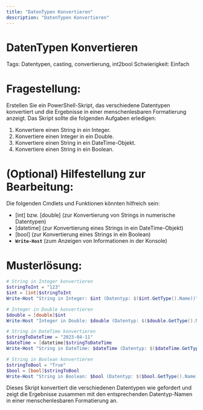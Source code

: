 ```yaml
---
title: "DatenTypen Konvertieren"
description: "DatenTypen Konvertieren"
---
```


# DatenTypen Konvertieren

Tags: Datentypen, casting, convertierung, int2bool
Schwierigkeit: Einfach

# Fragestellung:

Erstellen Sie ein PowerShell-Skript, das verschiedene Datentypen konvertiert und die Ergebnisse in einer menschenlesbaren Formatierung anzeigt. Das Skript sollte die folgenden Aufgaben erledigen:

1. Konvertiere einen String in ein Integer.
2. Konvertiere einen Integer in ein Double.
3. Konvertiere einen String in ein DateTime-Objekt.
4. Konvertiere einen String in ein Boolean.

# (Optional) Hilfestellung zur Bearbeitung:

Die folgenden Cmdlets und Funktionen könnten hilfreich sein:

- [int] bzw. [double] (zur Konvertierung von Strings in numerische Datentypen)
- [datetime] (zur Konvertierung eines Strings in ein DateTime-Objekt)
- [bool] (zur Konvertierung eines Strings in ein Boolean)
- **`Write-Host`** (zum Anzeigen von Informationen in der Konsole)

# Musterlösung:

```powershell
# String in Integer konvertieren
$stringToInt = "123"
$int = [int]$stringToInt
Write-Host "String in Integer: $int (Datentyp: $($int.GetType().Name))"

# Integer in Double konvertieren
$double = [double]$int
Write-Host "Integer in Double: $double (Datentyp: $($double.GetType().Name))"

# String in DateTime konvertieren
$stringToDateTime = "2023-04-11"
$dateTime = [datetime]$stringToDateTime
Write-Host "String in DateTime: $dateTime (Datentyp: $($dateTime.GetType().Name))"

# String in Boolean konvertieren
$stringToBool = "True"
$bool = [bool]$stringToBool
Write-Host "String in Boolean: $bool (Datentyp: $($bool.GetType().Name))"
```

Dieses Skript konvertiert die verschiedenen Datentypen wie gefordert und zeigt die Ergebnisse zusammen mit den entsprechenden Datentyp-Namen in einer menschenlesbaren Formatierung an.
